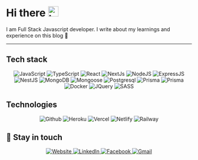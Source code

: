 # Hi there <img src="https://user-images.githubusercontent.com/1303154/88677602-1635ba80-d120-11ea-84d8-d263ba5fc3c0.gif" width="28px" alt="hi">

I am Full Stack Javascript developer. I write about my learnings and experience on this blog :rocket:

---

## Tech stack
<div align="center">
  <img alt="JavaScript" src="https://img.shields.io/badge/JavaScript-323330?style=for-the-badge&logo=javascript&logoColor=F7DF1E"/>
  <img alt="TypeScript" src="https://img.shields.io/badge/-Typescript-007acc?style=for-the-badge&labelColor=black&logo=typescript&logoColor=007acc">
  <img alt="React" src="https://img.shields.io/badge/React-20232A?style=for-the-badge&logo=react&logoColor=61DAFB"/>
  <img alt="NextJs" src="https://img.shields.io/badge/next.js-000000?style=for-the-badge&logo=nextdotjs&logoColor=white">
  <img alt="NodeJS" src="https://img.shields.io/badge/Node.js-339933?style=for-the-badge&logo=nodedotjs&logoColor=white">
  <img alt="ExpressJS" src="https://img.shields.io/badge/Express.js-000000?style=for-the-badge&logo=express&logoColor=white">
  <img alt="NestJS" src="https://img.shields.io/badge/nestjs-E0234E?style=for-the-badge&logo=nestjs&logoColor=white">
  <img alt="MongoDB" src="https://img.shields.io/badge/MongoDB-4EA94B?style=for-the-badge&logo=mongodb&logoColor=white">
  <img alt="Mongoose" src="https://img.shields.io/badge/Mongoose-F2F2F2?style=for-the-badge">
  <img alt="Postgresql" src="https://img.shields.io/badge/PostgreSQL-316192?style=for-the-badge&logo=postgresql&logoColor=white">
  <img alt="Prisma" src="https://img.shields.io/badge/Prisma-3982CE?style=for-the-badge&logo=Prisma&logoColor=white">
  <img alt="Prisma" src="https://img.shields.io/badge/redis-%23DD0031.svg?&style=for-the-badge&logo=redis&logoColor=white">
  <img alt="Docker" src="https://img.shields.io/badge/Docker-2CA5E0?style=for-the-badge&logo=docker&logoColor=white">
  <img alt="JQuery" src="https://img.shields.io/badge/jQuery-0769AD?style=for-the-badge&logo=jquery&logoColor=white"/>
  <img alt="SASS" src="https://img.shields.io/badge/SASS-%23c26191.svg?style=for-the-badge&logo=sass&logoColor=white"/>
</div> 

## Technologies
<div align="center">
  <img alt="Github" src="https://img.shields.io/badge/github-%2320232a.svg?style=for-the-badge&logo=github&logoColor=ffffff"/>
  <img alt="Heroku" src="https://img.shields.io/badge/Heroku-430098?style=for-the-badge&logo=heroku&logoColor=white"/>
  <img alt="Vercel" src="https://img.shields.io/badge/Vercel-000000?style=for-the-badge&logo=vercel&logoColor=white"/>
  <img alt="Netlify" src="https://img.shields.io/badge/netlify-%232e3a3a.svg?style=for-the-badge&logo=netlify&logoColor=3BA5B1"/>
  <img alt="Railway" src="https://img.shields.io/badge/Railway-131415?style=for-the-badge&logo=railway&logoColor=white"/>
</div>

## :link:	Stay in touch

<div align="center">
  <a href="https://eminmustafazade.netlify.app/" target="_blank">
    <img alt="Website" src="https://img.shields.io/badge/website-000000?style=for-the-badge&logo=About.me&logoColor=white"/>
  </a>
  <a href="https://www.linkedin.com/in/emin-mustafazade-ba8475211/" target="_blank">
    <img alt="LinkedIn" src="https://img.shields.io/badge/linkedin-%230077B5.svg?style=for-the-badge&logo=linkedin&logoColor=white"/>
  </a>
  <a href="https://www.facebook.com/emin.mustafazade.750" target="_blank">
  <img alt="Facebook" src="https://img.shields.io/badge/Facebook-%231877F2.svg?style=for-the-badge&logo=Facebook&logoColor=white"/>
  </a>
  <a href="mailto:eminmustafazade2000@gmail.com" target="_blank">
  <img alt="Gmail" src="https://img.shields.io/badge/Gmail-D14836?style=for-the-badge&logo=gmail&logoColor=white" />
</a>
</div>
